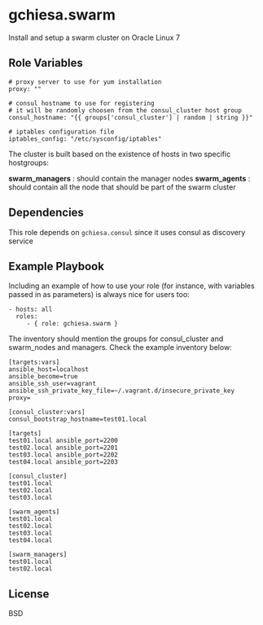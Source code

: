 gchiesa.swarm
=================

Install and setup a swarm cluster on Oracle Linux 7

Role Variables
--------------
```
# proxy server to use for yum installation
proxy: ""

# consul hostname to use for registering
# it will be randomly choosen from the consul_cluster host group
consul_hostname: "{{ groups['consul_cluster'] | random | string }}"

# iptables configuration file
iptables_config: "/etc/sysconfig/iptables"
```
The cluster is built based on the existence of hosts in two specific hostgroups:

__swarm_managers__ : should contain the manager nodes
__swarm_agents__ : should contain all the node that should be part of the swarm cluster

Dependencies
------------

This role depends on ```gchiesa.consul``` since it uses consul as discovery service

Example Playbook
----------------

Including an example of how to use your role (for instance, with variables passed in as parameters) is always nice for users too:

    - hosts: all
      roles:
         - { role: gchiesa.swarm }

The inventory should mention the groups for consul_cluster and swarm_nodes and managers. Check the example inventory below:

```
[targets:vars]
ansible_host=localhost  
ansible_become=true  
ansible_ssh_user=vagrant  
ansible_ssh_private_key_file=~/.vagrant.d/insecure_private_key  
proxy=

[consul_cluster:vars]
consul_bootstrap_hostname=test01.local  

[targets]
test01.local ansible_port=2200  
test02.local ansible_port=2201  
test03.local ansible_port=2202  
test04.local ansible_port=2203  

[consul_cluster]
test01.local  
test02.local  
test03.local  

[swarm_agents]
test01.local  
test02.local  
test03.local  
test04.local  

[swarm_managers]
test01.local  
test02.local  
```

License
-------

BSD
